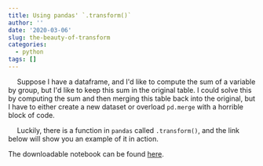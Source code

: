 ```yaml
---
title: Using pandas' `.transform()`
author: ''
date: '2020-03-06'
slug: the-beauty-of-transform
categories:
  - python
tags: []
---
```



&emsp; Suppose I have a dataframe, and I'd like to compute the sum of a variable by group, but I'd like to keep this sum in the original table. I could solve this by computing the sum and then merging this table back into the original, but I have to either create a new dataset or overload `pd.merge` with a horrible block of code.

&emsp; Luckily, there is a function in `pandas` called `.transform()`, and the link below will show you an example of it in action.

The downloadable notebook can be found <a href="https://nbviewer.jupyter.org/github/ayoskovich/personalSite/blob/master/pyNotebooks/beautyTransform.ipynb?flush_cache=True" target="_blank">here</a>.
